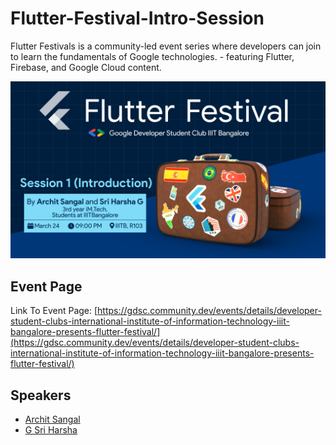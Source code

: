 # Flutter-Festival-Intro-Session

Flutter Festivals is a community-led event series where developers can join to learn the fundamentals of Google technologies. - featuring Flutter, Firebase, and Google Cloud content.

![](image.png?raw=true "Title")

## Event Page
Link To Event Page: [https://gdsc.community.dev/events/details/developer-student-clubs-international-institute-of-information-technology-iiit-bangalore-presents-flutter-festival/](https://gdsc.community.dev/events/details/developer-student-clubs-international-institute-of-information-technology-iiit-bangalore-presents-flutter-festival/)

## Speakers

- [Archit Sangal](https://github.com/architsangal)
- [G Sri Harsha](https://github.com/GSri30)